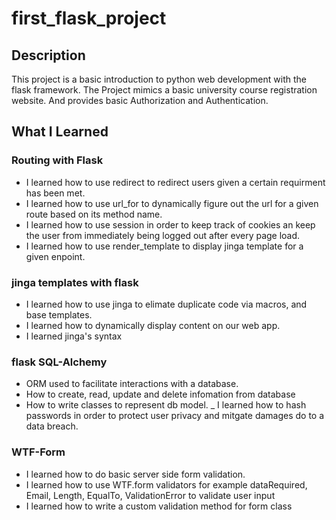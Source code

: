 # first_flask_project

## Description 
This project is a basic introduction to python web development with the flask framework. The Project mimics a basic university course registration website. And provides basic Authorization and Authentication.

## What I Learned 

### Routing with Flask 
  - I learned how to use redirect to redirect users given a certain requirment has been met. 
  - I learned how to use url_for to dynamically figure out the url for a given route based on its method name.
  - I learned how to use session in order to keep track of cookies an keep the user from immediately being logged out after every page load.
  - I learned how to use render_template to display jinga template for a given enpoint.

  
### jinga templates with flask
  - I learned how to use jinga to elimate duplicate code via macros, and base templates.
  - I learned how to dynamically display content on our web app. 
  - I learned jinga's syntax 
  
### flask SQL-Alchemy 
  - ORM used to facilitate interactions with a database. 
  - How to create, read, update and delete infomation from database 
  - How to write classes to represent db model. 
  _ I learned how to hash passwords in order to protect user privacy and mitgate damages do to a data breach.

### WTF-Form 
  - I learned how to do basic server side form validation. 
  - I learned how to use WTF.form validators for example dataRequired, Email, Length, EqualTo, ValidationError to validate user input 
  - I learned how to write a custom validation method for form class 
  

